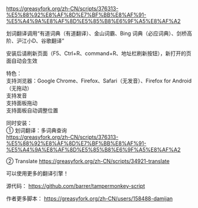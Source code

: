 https://greasyfork.org/zh-CN/scripts/376313-%E5%88%92%E8%AF%8D%E7%BF%BB%E8%AF%91-%E5%A4%9A%E8%AF%8D%E5%85%B8%E6%9F%A5%E8%AF%A2

划词翻译调用“有道词典（有道翻译）、金山词霸、Bing 词典（必应词典）、剑桥高阶、沪江小D、谷歌翻译”

安装后请刷新页面（F5、Ctrl+R、command+R、地址栏刷新按钮），新打开的页面自动会生效

特色：<br>
支持浏览器：Google Chrome、Firefox、Safari（无发音）、Firefox for Android（无拖动）<br>
支持发音<br>
支持面板拖动<br>
支持面板自动调整位置<br>

同时安装：<br>
① 划词翻译：多词典查询<br>
https://greasyfork.org/zh-CN/scripts/376313-%E5%88%92%E8%AF%8D%E7%BF%BB%E8%AF%91-%E5%A4%9A%E8%AF%8D%E5%85%B8%E6%9F%A5%E8%AF%A2

② Translate
https://greasyfork.org/zh-CN/scripts/34921-translate

可以使用更多的翻译引擎！

源代码：
https://github.com/barrer/tampermonkey-script

作者更多脚本：
https://greasyfork.org/zh-CN/users/158488-damijan
